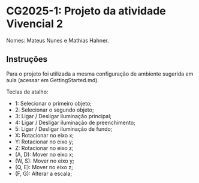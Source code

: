 # CG2025-1: Projeto da atividade Vivencial 2

Nomes: Mateus Nunes e Mathias Hahner.

## Instruções

Para o projeto foi utilizada a mesma configuração de ambiente sugerida em aula (acessar em GettingStarted.md).

Teclas de atalho:

- 1: Selecionar o primeiro objeto;
- 2: Selecionar o segundo objeto;
- 3: Ligar / Desligar iluminação principal;
- 4: Ligar / Desligar iluminação de preenchimento;
- 5: Ligar / Desligar iluminação de fundo;
- X: Rotacionar no eixo x;
- Y: Rotacionar no eixo y;
- Z: Rotacionar no eixo z;
- (A, D): Mover no eixo x;
- (W, S): Mover no eixo y;
- (Q, E): Mover no eixo z;
- (F, G): Alterar a escala;

